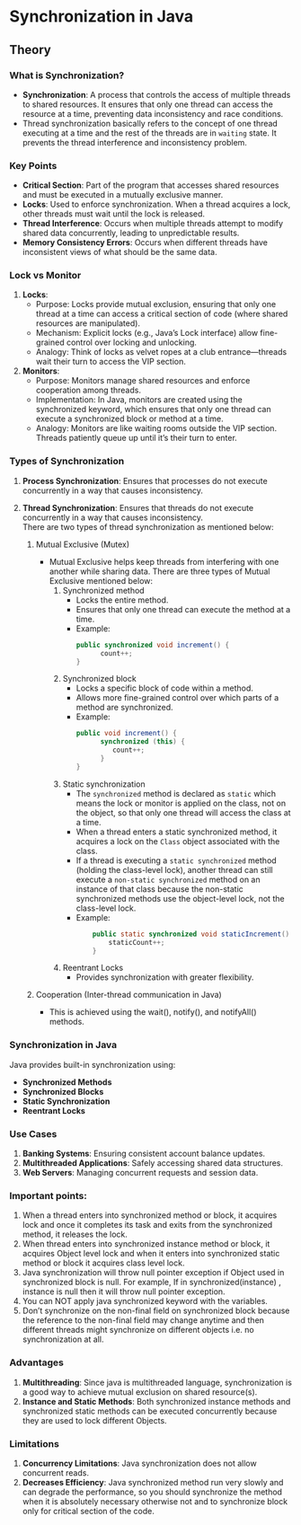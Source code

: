 # Synchronization in Java

## Theory

### What is Synchronization?

- **Synchronization**: A process that controls the access of multiple threads to shared resources. It ensures that only one thread can access the resource at a time, preventing data inconsistency and race conditions.
- Thread synchronization basically refers to the concept of one thread executing at a time and the rest of the threads are in `waiting` state. It prevents the thread interference and inconsistency problem.

### Key Points

- **Critical Section**: Part of the program that accesses shared resources and must be executed in a mutually exclusive manner.
- **Locks**: Used to enforce synchronization. When a thread acquires a lock, other threads must wait until the lock is released.
- **Thread Interference**: Occurs when multiple threads attempt to modify shared data concurrently, leading to unpredictable results.
- **Memory Consistency Errors**: Occurs when different threads have inconsistent views of what should be the same data.

### Lock vs Monitor

1. **Locks**:
   - Purpose: Locks provide mutual exclusion, ensuring that only one thread at a time can access a critical section of code (where shared resources are manipulated).
   - Mechanism: Explicit locks (e.g., Java’s Lock interface) allow fine-grained control over locking and unlocking.
   - Analogy: Think of locks as velvet ropes at a club entrance—threads wait their turn to access the VIP section.
2. **Monitors**:
   - Purpose: Monitors manage shared resources and enforce cooperation among threads.
   - Implementation: In Java, monitors are created using the synchronized keyword, which ensures that only one thread can execute a synchronized block or method at a time.
   - Analogy: Monitors are like waiting rooms outside the VIP section. Threads patiently queue up until it’s their turn to enter.

### Types of Synchronization

1.  **Process Synchronization**: Ensures that processes do not execute concurrently in a way that causes inconsistency.
2.  **Thread Synchronization**: Ensures that threads do not execute concurrently in a way that causes inconsistency. <br/>
    There are two types of thread synchronization as mentioned below:

    1.  Mutual Exclusive (Mutex)

        - Mutual Exclusive helps keep threads from interfering with one another while sharing data. There are three types of Mutual Exclusive mentioned below:
          1. Synchronized method
             - Locks the entire method.
             - Ensures that only one thread can execute the method at a time.
             - Example:
               ```java
               public synchronized void increment() {
                     count++;
               }
               ```
          2. Synchronized block
             - Locks a specific block of code within a method.
             - Allows more fine-grained control over which parts of a method are synchronized.
             - Example:
               ```java
               public void increment() {
                     synchronized (this) {
                        count++;
                     }
               }
               ```
          3. Static synchronization
             - The `synchronized` method is declared as `static` which means the lock or monitor is applied on the class, not on the object, so that only one thread will access the class at a time.
             - When a thread enters a static synchronized method, it acquires a lock on the `Class` object associated with the class.
             - If a thread is executing a `static synchronized` method (holding the class-level lock), another thread can still execute a `non-static synchronized` method on an instance of that class because the non-static synchronized methods use the object-level lock, not the class-level lock.
             - Example:
               ```java
                   public static synchronized void staticIncrement() {
                       staticCount++;
                   }
               ```
          4. Reentrant Locks
             - Provides synchronization with greater flexibility.

    2.  Cooperation (Inter-thread communication in Java)

        - This is achieved using the wait(), notify(), and notifyAll() methods.

### Synchronization in Java

Java provides built-in synchronization using:

- **Synchronized Methods**
- **Synchronized Blocks**
- **Static Synchronization**
- **Reentrant Locks**

### Use Cases

1. **Banking Systems**: Ensuring consistent account balance updates.
2. **Multithreaded Applications**: Safely accessing shared data structures.
3. **Web Servers**: Managing concurrent requests and session data.

### Important points:

1. When a thread enters into synchronized method or block, it acquires lock and once it completes its task and exits from the synchronized method, it releases the lock.
2. When thread enters into synchronized instance method or block, it acquires Object level lock and when it enters into synchronized static method or block it acquires class level lock.
3. Java synchronization will throw null pointer exception if Object used in synchronized block is null. For example, If in synchronized(instance) , instance is null then it will throw null pointer exception.
4. You can NOT apply java synchronized keyword with the variables.
5. Don’t synchronize on the non-final field on synchronized block because the reference to the non-final field may change anytime and then different threads might synchronize on different objects i.e. no synchronization at all.

### Advantages

1. **Multithreading**: Since java is multithreaded language, synchronization is a good way to achieve mutual exclusion on shared resource(s).
2. **Instance and Static Methods**: Both synchronized instance methods and synchronized static methods can be executed concurrently because they are used to lock different Objects.

### Limitations

1. **Concurrency Limitations**: Java synchronization does not allow concurrent reads.
2. **Decreases Efficiency**: Java synchronized method run very slowly and can degrade the performance, so you should synchronize the method when it is absolutely necessary otherwise not and to synchronize block only for critical section of the code.
